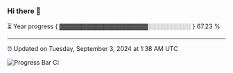 ### Hi there 👋

⏳ Year progress { ▓▓▓▓▓▓▓▓▓▓▓▓▓▓▓▓▓▓▓▓░░░░░░░░░░ } 67.23 %

---

⏰ Updated on Tuesday, September 3, 2024 at 1:38 AM UTC

![Progress Bar CI](https://github.com/arthurbuhl/arthurbuhl/workflows/Progress%20Bar%20CI/badge.svg)
